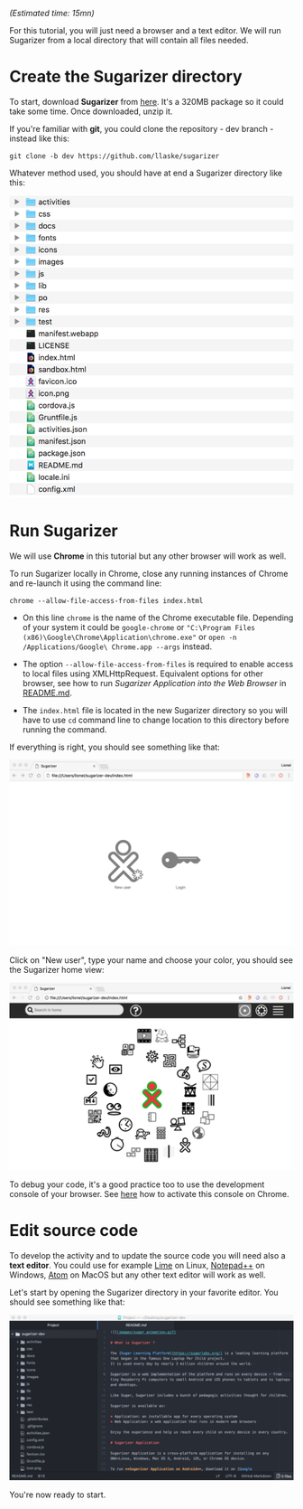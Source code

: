 *(Estimated time: 15mn)*

For this tutorial, you will just need a browser and a text editor.
We will run Sugarizer from a local directory that will contain all files needed.

# Create the Sugarizer directory

To start, download **Sugarizer** from [here](https://github.com/llaske/sugarizer/archive/dev.zip). It's a 320MB package so it could take some time. Once downloaded, unzip it.

If you're familiar with **git**, you could clone the repository - dev branch - instead like this:
```shell
git clone -b dev https://github.com/llaske/sugarizer
```
Whatever method used, you should have at end a Sugarizer directory like this:

![](images/tutorial_step0_2.png)


# Run Sugarizer

We will use **Chrome** in this tutorial but any other browser will work as well.

To run Sugarizer locally in Chrome, close any running instances of Chrome and re-launch it using the command line:

    chrome --allow-file-access-from-files index.html

* On this line `chrome` is the name of the Chrome executable file. Depending of your system it could be `google-chrome` or `"C:\Program Files (x86)\Google\Chrome\Application\chrome.exe"` or `open -n /Applications/Google\ Chrome.app --args` instead.

* The option `--allow-file-access-from-files` is required to enable access to local files using XMLHttpRequest. Equivalent options for other browser, see how to run *Sugarizer Application into the Web Browser* in [README.md](../README.md).

* The `index.html` file is located in the new Sugarizer directory so you will have to use `cd` command line to change location to this directory before running the command.

If everything is right, you should see something like that:

![](images/tutorial_step0_0.png)

Click on "New user", type your name and choose your color, you should see the Sugarizer home view:

![](images/tutorial_step0_1.png)

To debug your code, it's a good practice too to use the development console of your browser. See [here](https://developers.google.com/web/tools/chrome-devtools/) how to activate this console on Chrome.


# Edit source code

To develop the activity and to update the source code you will need also a **text editor**. You could use for example [Lime](http://limetext.org/) on Linux, [Notepad++](https://notepad-plus-plus.org) on Windows, [Atom](https://atom.io/) on MacOS but any other text editor will work as well.

Let's start by opening the Sugarizer directory in your favorite editor. You should see something like that:

![](images/tutorial_step0_3.png)

You're now ready to start.
